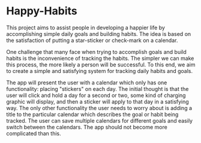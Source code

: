 # Happy-Habits
This project aims to assist people in developing a happier life by accomplishing simple daily goals and building habits. The idea is based on the satisfaction of putting a star-sticker or check-mark on a calendar. 

One challenge that many face when trying to accomplish goals and build habits is the inconvenience of tracking the habits. The simpler we can make this process, the more likely a person will be successful. To this end, we aim to create a simple and satisfying system for tracking daily habits and goals. 

The app will present the user with a calendar which only has one functionality: placing "stickers" on each day. The initial thought is that the user will click and hold a day for a second or two, some kind of charging graphic will display, and then a sticker will apply to that day in a satisfying way. The only other functionality the user needs to worry about is adding a title to the particular calendar which describes the goal or habit being tracked. The user can save multiple calendars for different goals and easily switch between the calendars. The app should not become more complicated than this.
